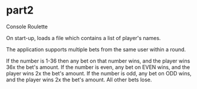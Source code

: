 # part2
Console Roulette

On start-up, loads a file which contains a list of player's names.

The application supports multiple bets from the same user within a round.

If the number is 1-36 then any bet on that number wins, and the player wins 36x the bet's amount.
If the number is even, any bet on EVEN wins, and the player wins 2x the bet's amount.
If the number is odd, any bet on ODD wins, and the player wins 2x the bet's amount.
All other bets lose.
